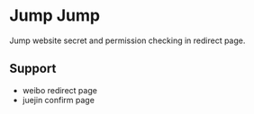 # Jump Jump

Jump website secret and permission checking in redirect page.

## Support

- weibo redirect page
- juejin confirm page